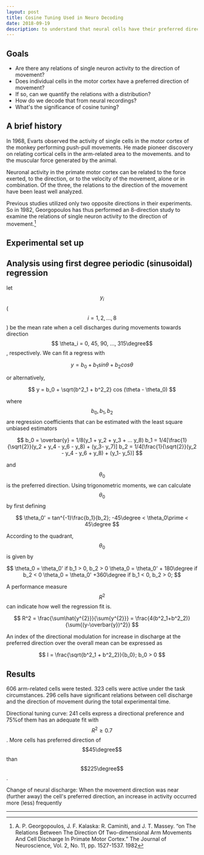 ```yaml
---
layout: post
title: Cosine Tuning Used in Neuro Decoding
date: 2018-09-19
description: to understand that neural cells have their preferred direction of movement distributed like a sinusoidal function
---
```


## Goals 

* Are there any relations of single neuron activity to the direction of movement?
* Does individual cells in the motor cortex have a preferred direction of movement? 
* If so, can we quantify the relations with a distribution? 
* How do we decode that from neural recordings?
* What's the significance of cosine tuning?

## A brief history

In 1968, Evarts observed the activity of single cells in the motor cortex of the monkey performing push-pull movements. He made pioneer discovery on relating cortical cells in the arm-related area to the movements. and to the muscular force generated by the animal. 

Neuronal activity in the primate motor cortex can be related to the force exerted, to the direction, or to the velocity of the movement, alone or in combination. Of the three, the relations to the direction of the movement have been least well analyzed.

Previous studies utilized only two opposite directions in their experiments. So in 1982, Georgopoulos has thus performed an 8-direction study to examine the relations of single neuron activity to the direction of movement.[^Georgopoulos]

## Experimental set up

## Analysis using first degree periodic (sinusoidal) regression

let $$ y_i $$ ($$ i = 1, 2, ..., 8 $$) be the mean rate when a cell discharges during movements towards direction $$ \theta_i = 0, 45, 90, ..., 315\degree$$, respectively. We can fit a regress with

$$ 
y = b_0 + b_1sin \theta + b_2 cos \theta 
$$

or alternatively,

$$ 
y = b_0 + \sqrt{b^2_1 + b^2_2} cos (\theta - \theta_0) 
$$

where $$ b_0, b_1, b_2 $$ are regression coefficients that can be estimated with the least square unbiased estimators

$$
b_0 = \overbar{y} = 1/8(y_1 + y_2 + y_3 + ... y_8)
b_1 = 1/4[\frac{1}{\sqrt{2}}(y_2 + y_4 - y_6 - y_8) + (y_3- y_7)]
b_2 = 1/4[\frac{1}{\sqrt{2}}(y_2 - y_4 - y_6 + y_8) + (y_1- y_5)]
$$

and $$\theta_0$$ is the preferred direction. Using trigonometric moments, we can calculate $$\theta_0$$ by first defining

$$
\theta_0' = tan^{-1}\frac{b_1}{b_2}; -45\degree < \theta_0\prime < 45\degree
$$

According to the quadrant, $$ \theta_0$$ is given by

$$
\theta_0 = \theta_0' if b_1 > 0, b_2 > 0
\theta_0 = \theta_0' + 180\degree if b_2 < 0
\theta_0 = \theta_0' +360\degree if b_1 < 0, b_2 > 0;
$$

A performance measure $$R^2$$ can indicate how well the regression fit is.

$$
R^2 = \frac{\sum\hat{y^{2}}}{\sum{y^{2}}} = \frac{4(b^2_1+b^2_2)}{\sum{(y-\overbar{y})^2}} 
$$

An index of the directional modulation for increase in discharge at the preferred direction over the overall mean can be expressed as 

$$
I = \frac{\sqrt{b^2_1 + b^2_2}}{b_0}; b_0 > 0
$$

## Results

606 arm-related cells were tested. 323 cells were active under the task circumstances. 296 cells have significant relations between cell discharge and the direction of movement during the total experimental time.

Directional tuning curve: 241 cells express a directional preference and 75\%of them has an adequate fit with $$ R^2 \geq 0.7 $$. More cells has preferred direction of $$45\degree$$ than $$225\degree$$.

Change of neural discharge: When the movement direction was near (further away) the cell's preferred direction, an increase in activity occurred more (less) frequently


---
[^Georgopoulos]: A. P. Georgopoulos, J. F. Kalaska: R. Caminiti, and J. T. Massey. “on The Relations Between The Direction Of Two-dimensional Arm Movements And Cell Discharge In Primate Motor Cortex.” The Journal of Neuroscience, Vol. 2, No. 11, pp. 1527-1537. 1982